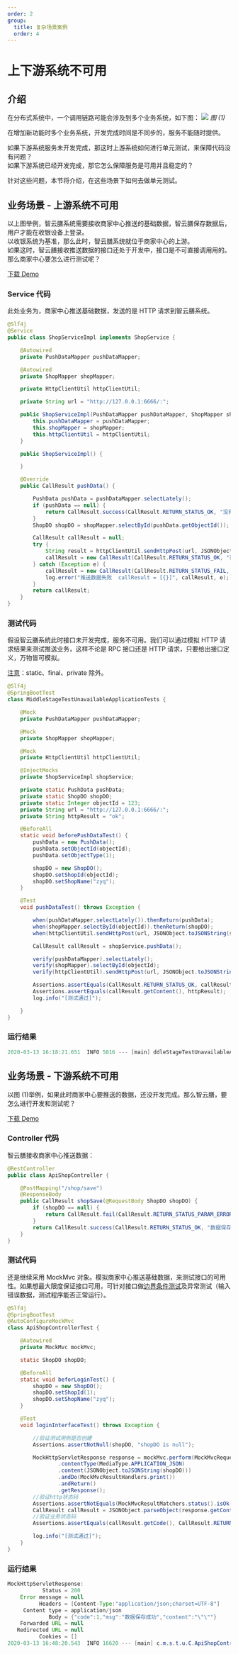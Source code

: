 ```yaml
---
order: 2
group:
  title: 复杂场景案例
  order: 4
---
```


# 上下游系统不可用

## 介绍

在分布式系统中，一个调用链路可能会涉及到多个业务系统，如下图：
![](../assets/BMPN流程图.png)
_图 (1)_

在增加新功能时多个业务系统，开发完成时间是不同步的，服务不能随时提供。

如果下游系统服务未开发完成，那这时上游系统如何进行单元测试，来保障代码没有问题？  
如果下游系统已经开发完成，那它怎么保障服务是可用并且稳定的？

针对这些问题，本节将介绍，在这些场景下如何去做单元测试。

## 业务场景 - 上游系统不可用

以上图举例，智云膳系统需要接收商家中心推送的基础数据，智云膳保存数据后，用户才能在收银设备上登录。  
以收银系统为基准，那么此时，智云膳系统就位于商家中心的上游。  
如果这时，智云膳接收推送数据的接口还处于开发中，接口是不可直接调用用的。那么商家中心要怎么进行测试呢？

[下载 Demo](https://github.com/xiyun-international/java-unit-docs/tree/master/source/middle-stage-test-unavailable)

### Service 代码

此处业务为，商家中心推送基础数据，发送的是 HTTP 请求到智云膳系统。

```java
@Slf4j
@Service
public class ShopServiceImpl implements ShopService {

    @Autowired
    private PushDataMapper pushDataMapper;

    @Autowired
    private ShopMapper shopMapper;

    private HttpClientUtil httpClientUtil;

    private String url = "http://127.0.0.1:6666/:";

    public ShopServiceImpl(PushDataMapper pushDataMapper, ShopMapper shopMapper, HttpClientUtil httpClientUtil) {
        this.pushDataMapper = pushDataMapper;
        this.shopMapper = shopMapper;
        this.httpClientUtil = httpClientUtil;
    }

    public ShopServiceImpl() {

    }

    @Override
    public CallResult pushData() {

        PushData pushData = pushDataMapper.selectLately();
        if (pushData == null) {
            return CallResult.success(CallResult.RETURN_STATUS_OK, "没有可以推送的数据", null);
        }
        ShopDO shopDO = shopMapper.selectById(pushData.getObjectId());

        CallResult callResult = null;
        try {
            String result = httpClientUtil.sendHttpPost(url, JSONObject.toJSONString(shopDO));
            callResult = new CallResult(CallResult.RETURN_STATUS_OK, "调用成功", result);
        } catch (Exception e) {
            callResult = new CallResult(CallResult.RETURN_STATUS_FAIL, "推送数据失败！");
            log.error("推送数据失败  callResult = [{}]", callResult, e);
        }
        return callResult;
    }
}
```

### 测试代码

假设智云膳系统此时接口未开发完成，服务不可用。我们可以通过模拟 HTTP 请求结果来测试推送业务，这样不论是 RPC 接口还是 HTTP 请求，只要给出接口定义，万物皆可模拟。

[注意](http://localhost:8000/java-unit-docs/04-other/01-faq#%E6%A1%86%E6%9E%B6%E5%AF%B9%E6%AF%94)：static、final、private 除外。

```java
@Slf4j
@SpringBootTest
class MiddleStageTestUnavailableApplicationTests {

    @Mock
    private PushDataMapper pushDataMapper;

    @Mock
    private ShopMapper shopMapper;

    @Mock
    private HttpClientUtil httpClientUtil;

    @InjectMocks
    private ShopServiceImpl shopService;

    private static PushData pushData;
    private static ShopDO shopDO;
    private static Integer objectId = 123;
    private String url = "http://127.0.0.1:6666/:";
    private String httpResult = "ok";

    @BeforeAll
    static void beforePushDataTest() {
        pushData = new PushData();
        pushData.setObjectId(objectId);
        pushData.setObjectType(1);

        shopDO = new ShopDO();
        shopDO.setShopId(objectId);
        shopDO.setShopName("zyq");
    }

    @Test
    void pushDataTest() throws Exception {

        when(pushDataMapper.selectLately()).thenReturn(pushData);
        when(shopMapper.selectById(objectId)).thenReturn(shopDO);
        when(httpClientUtil.sendHttpPost(url, JSONObject.toJSONString(shopDO))).thenReturn(httpResult);

        CallResult callResult = shopService.pushData();

        verify(pushDataMapper).selectLately();
        verify(shopMapper).selectById(objectId);
        verify(httpClientUtil).sendHttpPost(url, JSONObject.toJSONString(shopDO));

        Assertions.assertEquals(CallResult.RETURN_STATUS_OK, callResult.getCode());
        Assertions.assertEquals(callResult.getContent(), httpResult);
        log.info("[测试通过]");

    }
}
```

### 运行结果

```java
2020-03-13 16:18:21.651  INFO 5816 --- [main] ddleStageTestUnavailableApplicationTests : [测试通过]
```

## 业务场景 - 下游系统不可用

以图 (1)举例，如果此时商家中心要推送的数据，还没开发完成。那么智云膳，要怎么进行开发和测试呢？

[下载 Demo](https://github.com/xiyun-international/java-unit-docs/tree/master/source/middle-stage-test-unavailable)

### Controller 代码

智云膳接收商家中心推送数据：

```java
@RestController
public class ApiShopController {

    @PostMapping("/shop/save")
    @ResponseBody
    public CallResult shopSave(@RequestBody ShopDO shopDO) {
        if (shopDO == null) {
            return CallResult.fail(CallResult.RETURN_STATUS_PARAM_ERROR, "参数异常，请检查参数！");
        }
        return CallResult.success(CallResult.RETURN_STATUS_OK, "数据保存成功", JSONObject.toJSONString(""));
    }
}
```

### 测试代码

还是继续采用 MockMvc 对象。模拟商家中心推送基础数据，来测试接口的可用性。如果想最大限度保证接口可用，可针对接口做[边界条件测试](https://baike.baidu.com/item/%E8%BE%B9%E7%95%8C%E6%9D%A1%E4%BB%B6%E6%B5%8B%E8%AF%95/1924335?fr=aladdin)及异常测试（输入错误数据，测试程序能否正常运行）。

```java
@Slf4j
@SpringBootTest
@AutoConfigureMockMvc
class ApiShopControllerTest {

    @Autowired
    private MockMvc mockMvc;

    static ShopDO shopDO;

    @BeforeAll
    static void beforLoginTest() {
        shopDO = new ShopDO();
        shopDO.setShopId(1);
        shopDO.setShopName("zyq");
    }

    @Test
    void loginInterfaceTest() throws Exception {

        //验证测试用例是否创建
        Assertions.assertNotNull(shopDO, "shopDO is null");

        MockHttpServletResponse response = mockMvc.perform(MockMvcRequestBuilders.post("/shop/save")
                .contentType(MediaType.APPLICATION_JSON)
                .content(JSONObject.toJSONString(shopDO)))
                .andDo(MockMvcResultHandlers.print())
                .andReturn()
                .getResponse();
        //验证http状态码
        Assertions.assertNotEquals(MockMvcResultMatchers.status().isOk(), response.getStatus());
        CallResult callResult = JSONObject.parseObject(response.getContentAsString(), CallResult.class);
        //验证业务状态码
        Assertions.assertEquals(callResult.getCode(), CallResult.RETURN_STATUS_OK);

        log.info("[测试通过]");
    }
}
```

### 运行结果

```java
MockHttpServletResponse:
           Status = 200
    Error message = null
          Headers = [Content-Type:"application/json;charset=UTF-8"]
     Content type = application/json
             Body = {"code":1,"msg":"数据保存成功","content":"\"\""}
    Forwarded URL = null
   Redirected URL = null
          Cookies = []
2020-03-13 16:48:20.543  INFO 16620 --- [main] c.m.s.t.u.C.ApiShopControllerTest        : [测试通过]
```

